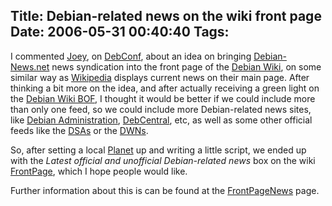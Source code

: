 Title: Debian-related news on the wiki front page
Date: 2006-05-31 00:40:40
Tags: 
---
<p>I commented <a target="_blank" href="http://www.kitenet.net/~joey/">Joey</a>, on <a href="http://www.debconf.org">DebConf</a>, about an idea on bringing <a target="_blank" href="http://www.debian-news.net">Debian-News.net</a> news syndication into the front page of the <a target="_blank" href="http://wiki.debian.org/">Debian Wiki</a>, on some similar way as <a target="_blank" href="http://en.wikipedia.org/">Wikipedia</a> displays current news on their main page. After thinking a bit more on the idea, and after actually receiving a green light on the <a target="_blank" href="http://wiki.debian.org/WikiBoF">Debian Wiki BOF</a>, I thought it would be better if we could include more than only one feed, so we could include more Debian-related news sites, like <a target="_blank" href="http://www.debian-administration.org/">Debian Administration</a>, <a target="_blank" href="http://www.debcentral.org/">DebCentral</a>, etc, as well as some other official feeds like the <a target="_blank" href="http://www.debian.org/security/">DSAs</a> or the <a target="_blank" href="http://www.debian.org/News/weekly">DWNs</a>.</p>

<p>So, after setting a local <a target="_blank" href="http://www.planetplanet.org">Planet</a> up and writing a little script, we ended up with the <em>Latest official and unofficial Debian-related news</em> box on the wiki <a target="_blank" href="http://wiki.debian.org/FrontPage">FrontPage</a>, which I hope people would like.</p>

<p>Further information about this is can be found at the <a target="_blank" href="http://wiki.debian.org/FrontPageNews">FrontPageNews</a> page.</p>
